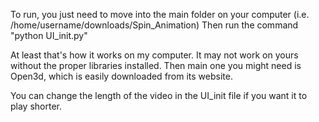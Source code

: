 To run, you just need to move into the main folder on your computer (i.e. /home/username/downloads/Spin_Animation)
Then run the command "python UI_init.py"

At least that's how it works on my computer.  It may not work on yours without the proper libraries installed.  Then main one you might need is Open3d, which is easily downloaded from its website.

You can change the length of the video in the UI_init file if you want it to play shorter.
